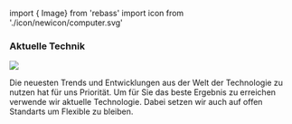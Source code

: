 

import { Image} from 'rebass'
import icon from './icon/newicon/computer.svg'

### Aktuelle Technik

<Image py={[1,15,30]} width={160} src={icon} />


Die neuesten Trends und Entwicklungen aus der Welt der Technologie zu nutzen hat für uns Priorität. Um für Sie das beste Ergebnis zu erreichen verwende wir aktuelle Technologie. Dabei setzen wir auch auf offen Standarts um Flexible zu bleiben. 